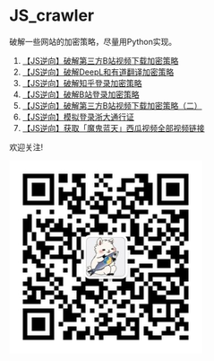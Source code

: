 # JS_crawler
破解一些网站的加密策略，尽量用Python实现。

1. [【JS逆向】破解第三方B站视频下载加密策略](https://mp.weixin.qq.com/s/Hstn16q8AH-nvDwoxQ-1XA)
2. [【JS逆向】破解DeepL和有道翻译加密策略](https://mp.weixin.qq.com/s/AWL3et91N8T24cKs1v660g)
3. [【JS逆向】破解知乎登录加密策略](https://mp.weixin.qq.com/s/uvdwAvsBIRo-p85_7Di6Hg)
4. [【JS逆向】破解B站登录加密策略](https://mp.weixin.qq.com/s/KC57z-6x-wYQejAwiqh5Pw)
5. [【JS逆向】破解第三方B站视频下载加密策略（二）](https://mp.weixin.qq.com/s/qVKNPgbGfywzz4myarKuqw)
6. [【JS逆向】模拟登录浙大通行证](https://mp.weixin.qq.com/s/SOHmtLgxgpXvpbeHXhBVEQ)
7. [【JS逆向】获取「魔鬼蓝天」西瓜视频全部视频链接](https://mp.weixin.qq.com/s/SpO9dj2BKmdIDkRog1INwg)


欢迎关注!

![微信公众号](./static/qrcode.jpg)

